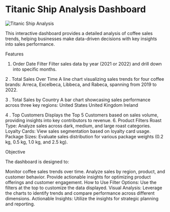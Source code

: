 # Titanic Ship Analysis Dashboard

![Titanic Ship Analysis](https://github.com/user-attachments/assets/04286777-61f7-41e2-aa38-c900cf9855ca)

This interactive dashboard provides a detailed analysis of coffee sales trends, helping businesses make data-driven decisions with key insights into sales performance.

Features

1. Order Date Filter
Filter sales data by year (2021 or 2022) and drill down into specific months.

2 . Total Sales Over Time
A line chart visualizing sales trends for four coffee brands: Arreca, Excelbeca, Libbeca, and Rabeca, spanning from 2019 to 2022.

3 . Total Sales by Country
A bar chart showcasing sales performance across three key regions:
United States
United Kingdom
Ireland

4 . Top Customers
Displays the Top 5 Customers based on sales volume, providing insights into key contributors to revenue.
6. Product Filters
Roast Type: Analyze sales across dark, medium, and large roast categories.
Loyalty Cards: View sales segmentation based on loyalty card usage.
Package Sizes: Evaluate sales distribution for various package weights (0.2 kg, 0.5 kg, 1.0 kg, and 2.5 kg).

Objective

The dashboard is designed to:

Monitor coffee sales trends over time.
Analyze sales by region, product, and customer behavior.
Provide actionable insights for optimizing product offerings and customer engagement.
How to Use
Filter Options: Use the filters at the top to customize the data displayed.
Visual Analysis: Leverage the charts to identify trends and compare performance across different dimensions.
Actionable Insights: Utilize the insights for strategic planning and reporting.
